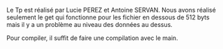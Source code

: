 Le Tp est réalisé par Lucie PEREZ et Antoine SERVAN. Nous avons réalisé seulement le get qui fonctionne pour les fichier en dessous 
de 512 byts mais il y a un problème au niveau des données au dessus.

Pour compiler, il suffit de faire une compilation avec le main.
